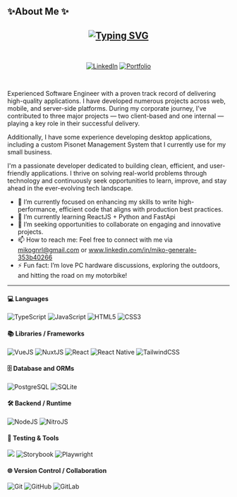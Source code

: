 ## ✨About Me ✨

<h2 align="center">
  <a href="https://git.io/typing-svg"><img src="https://readme-typing-svg.demolab.com?font=Fira+Code&duration=1000&pause=100&color=00B8D4&random=false&width=600&height=80&lines=Hello%2C+I'm+Kent+Regiel;A+Versatile+Software+Engineer;Crafting+Scalable+%26+Efficient+Solutions" alt="Typing SVG" /></a>
</h2>

<br/>

<p align="center">
  <a href="https://www.linkedin.com/in/kent-regiel-buncal/" target="_blank"><img alt="LinkedIn" src="https://img.shields.io/badge/linkedin-%230077B5.svg?style=for-the-badge&logo=linkedin&logoColor=white" /></a>
  <a href="https://kroby.vercel.app/" target="_blank"><img alt="Portfolio" src="https://img.shields.io/badge/portfolio-%23000000.svg?style=for-the-badge&logo=firefox-browser&logoColor=&color=important" /></a>
  </p>

<br />

Experienced Software Engineer with a proven track record of delivering high-quality applications. I have developed numerous projects across web, mobile, and server-side platforms. During my corporate journey, I’ve contributed to three major projects — two client-based and one internal — playing a key role in their successful delivery.

Additionally, I have some experience developing desktop applications, including a custom Pisonet Management System that I currently use for my small business.

I'm a passionate developer dedicated to building clean, efficient, and user-friendly applications. I thrive on solving real-world problems through technology and continuously seek opportunities to learn, improve, and stay ahead in the ever-evolving tech landscape.


- 🔭 I’m currently focused on enhancing my skills to write high-performance, efficient code that aligns with production best practices.
- 🌱 I’m currently learning ReactJS + Python and FastApi
- 💞️ I’m seeking opportunities to collaborate on engaging and innovative projects.
- 📫 How to reach me: Feel free to connect with me via mikognrl@gmail.com or www.linkedin.com/in/miko-generale-353b40266
- ⚡ Fun fact: I’m love PC hardware discussions, exploring the outdoors, and hitting the road on my motorbike!

---


#### 💻 Languages
![TypeScript](https://img.shields.io/badge/typescript-%23007ACC.svg?style=for-the-badge&logo=typescript&logoColor=white) ![JavaScript](https://img.shields.io/badge/javascript-%23323330.svg?style=for-the-badge&logo=javascript&logoColor=%23F7DF1E) ![HTML5](https://img.shields.io/badge/html5-%23E34F26.svg?style=for-the-badge&logo=html5&logoColor=white) ![CSS3](https://img.shields.io/badge/css3-%231572B6.svg?style=for-the-badge&logo=css3&logoColor=white)

#### 📚 Libraries / Frameworks
 ![VueJS](https://img.shields.io/badge/Vue-35495e?style=for-the-badge&logo=vuedotjs)
 ![NuxtJS](https://img.shields.io/badge/Nuxt-35495e?style=for-the-badge&logo=nuxtdotjs)
 ![React](https://img.shields.io/badge/React-blue?style=for-the-badge&logo=react&logoColor=white)
 ![React Native](https://img.shields.io/badge/React_Native-blue?style=for-the-badge&logo=react&logoColor=white)
 ![TailwindCSS](https://img.shields.io/badge/TailwindCSS-2563eb?style=for-the-badge&logo=tailwindcss&logoColor=white)

#### 🗄️ Database and ORMs
 ![PostgreSQL](https://img.shields.io/badge/PostgreSQL-336791?style=for-the-badge&logo=postgresql&logoColor=white)
 ![SQLite](https://img.shields.io/badge/SQLite-003B57?style=for-the-badge&logo=sqlite&logoColor=white)
    
#### 🛠️ Backend / Runtime
 ![NodeJS](https://img.shields.io/badge/Node-339933?style=for-the-badge&logo=nodedotjs&logoColor=white)
 ![NitroJS](https://img.shields.io/badge/Nitro-35495e?style=for-the-badge&logo=nitrodotjs&logoColor=00DC82)

#### 🧪 Testing & Tools
 ![](https://img.shields.io/badge/Vitest-661AE6?style=for-the-badge&logo=vitest)
 ![Storybook](https://img.shields.io/badge/Storybook-FF4785?style=for-the-badge&logo=storybook&logoColor=white)
 ![Playwright](https://img.shields.io/badge/Playwright-6F2CAC?style=for-the-badge)

#### 🌐 Version Control / Collaboration
![Git](https://img.shields.io/badge/Git-F05032?style=for-the-badge&logo=git&logoColor=white)
![GitHub](https://img.shields.io/badge/GitHub-181717?style=for-the-badge&logo=github&logoColor=white)
![GitLab](https://img.shields.io/badge/GitLab-FC6D26?style=for-the-badge&logo=gitlab&logoColor=white)

